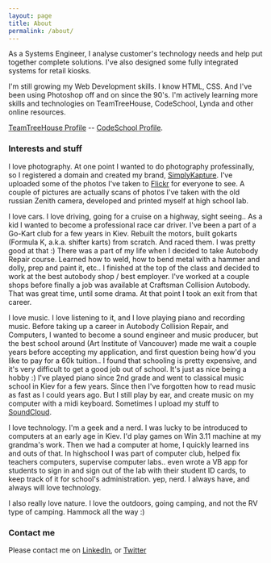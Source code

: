```yaml
---
layout: page
title: About
permalink: /about/
---
```


As a Systems Engineer,
I analyse customer's technology needs and help put together complete solutions. I've also designed some fully integrated systems for retail kiosks.

I'm still growing my Web Development skills.
I know HTML, CSS. And I've been using Photoshop off and on since the 90's. I'm actively learning more skills and technologies on TeamTreeHouse, CodeSchool, Lynda and other online resources.

[TeamTreeHouse Profile](teamtreehouse.com/ivanpolchenko)  --  [CodeSchool Profile](https://www.codeschool.com/users/i5okie).


### Interests and stuff


I love photography. At one point I wanted to do photography professinally, so I registered a domain and created my brand, [SimplyKapture](http://simplykapture.com). I've uploaded some of the photos I've taken to [Flickr](https://www.flickr.com/photos/simplykapture) for everyone to see. A couple of pictures are actually scans of photos I've taken with the old russian Zenith camera, developed and printed myself at high school lab.

I love cars. I love driving, going for a cruise on a highway, sight seeing.. As a kid I wanted to become a professional race car driver. I've been a part of a Go-Kart club for a few years in Kiev. Rebuilt the motors, built gokarts (Formula K, a.k.a. shifter karts) from scratch. And raced them. I was pretty good at that :) There was a part of my life when I decided to take Autobody Repair course. Learned how to weld, how to bend metal with a hammer and dolly, prep and paint it, etc.. I finished at the top of the class and decided to work at the best autobody shop / best employer. I've worked at a couple shops before finally a job was available at Craftsman Collision Autobody. That was great time, until some drama. At that point I took an exit from that career.

I love music. I love listening to it, and I love playing piano and recording music. Before taking up a career in Autobody Collision Repair, and Computers, I wanted to become a sound engineer and music producer, but the best school around (Art Institute of Vancouver) made me wait a couple years before accepting my application, and first question being how'd you like to pay for a 60k tuition.. I found that schooling is pretty expensive, and it's very difficult to get a good job out of school. It's just as nice being a hobby :)
I've played piano since 2nd grade and went to classical music school in Kiev for a few years.
Since then I've forgotten how to read music as fast as I could years ago. But I still play by ear, and create music on my computer with a midi keyboard. Sometimes I upload my stuff to [SoundCloud](https://soundcloud.com/i5okie).

I love technology. I'm a geek and a nerd. I was lucky to be introduced to computers at an early age in Kiev. I'd play games on Win 3.11 machine at my grandma's work. Then we had a computer at home, I quickly learned ins and outs of that. In highschool I was part of computer club, helped fix teachers computers, supervise computer labs.. even wrote a VB app for students to sign in and sign out of the lab with their student ID cards, to keep track of it for school's administration. yep, nerd. I always have, and always will love technology.

I also really love nature. I love the outdoors, going camping, and not the RV type of camping. Hammock all the way :)




### Contact me

Please contact me on [LinkedIn](http://linkedin.com/in/ivanpolchenko), or [Twitter](http://twitter.com/i5okie)
